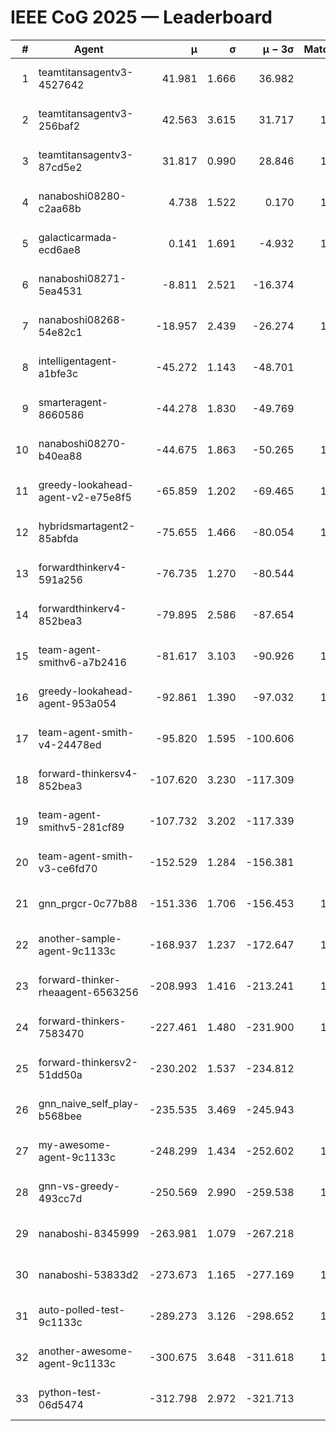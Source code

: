 # IEEE CoG 2025 — Leaderboard

| # | Agent | μ | σ | μ − 3σ | Matches | Updated |
|---:|---|---:|---:|---:|---:|---|
| 1 | teamtitansagentv3-4527642 | 41.981 | 1.666 | 36.982 | 940 | 2025-09-01 04:22 |
| 2 | teamtitansagentv3-256baf2 | 42.563 | 3.615 | 31.717 | 1180 | 2025-09-01 04:22 |
| 3 | teamtitansagentv3-87cd5e2 | 31.817 | 0.990 | 28.846 | 1040 | 2025-09-01 04:22 |
| 4 | nanaboshi08280-c2aa68b | 4.738 | 1.522 | 0.170 | 1040 | 2025-09-01 04:22 |
| 5 | galacticarmada-ecd6ae8 | 0.141 | 1.691 | -4.932 | 1100 | 2025-09-01 04:22 |
| 6 | nanaboshi08271-5ea4531 | -8.811 | 2.521 | -16.374 | 980 | 2025-09-01 04:22 |
| 7 | nanaboshi08268-54e82c1 | -18.957 | 2.439 | -26.274 | 1200 | 2025-09-01 04:22 |
| 8 | intelligentagent-a1bfe3c | -45.272 | 1.143 | -48.701 | 855 | 2025-09-01 04:22 |
| 9 | smarteragent-8660586 | -44.278 | 1.830 | -49.769 | 811 | 2025-09-01 04:22 |
| 10 | nanaboshi08270-b40ea88 | -44.675 | 1.863 | -50.265 | 1220 | 2025-09-01 04:22 |
| 11 | greedy-lookahead-agent-v2-e75e8f5 | -65.859 | 1.202 | -69.465 | 1382 | 2025-09-01 04:22 |
| 12 | hybridsmartagent2-85abfda | -75.655 | 1.466 | -80.054 | 1028 | 2025-09-01 04:22 |
| 13 | forwardthinkerv4-591a256 | -76.735 | 1.270 | -80.544 | 866 | 2025-09-01 04:22 |
| 14 | forwardthinkerv4-852bea3 | -79.895 | 2.586 | -87.654 | 951 | 2025-09-01 04:22 |
| 15 | team-agent-smithv6-a7b2416 | -81.617 | 3.103 | -90.926 | 1280 | 2025-09-01 04:22 |
| 16 | greedy-lookahead-agent-953a054 | -92.861 | 1.390 | -97.032 | 1082 | 2025-09-01 04:22 |
| 17 | team-agent-smith-v4-24478ed | -95.820 | 1.595 | -100.606 | 940 | 2025-09-01 04:22 |
| 18 | forward-thinkersv4-852bea3 | -107.620 | 3.230 | -117.309 | 697 | 2025-09-01 04:22 |
| 19 | team-agent-smithv5-281cf89 | -107.732 | 3.202 | -117.339 | 980 | 2025-09-01 04:22 |
| 20 | team-agent-smith-v3-ce6fd70 | -152.529 | 1.284 | -156.381 | 920 | 2025-09-01 04:22 |
| 21 | gnn_prgcr-0c77b88 | -151.336 | 1.706 | -156.453 | 1080 | 2025-09-01 04:22 |
| 22 | another-sample-agent-9c1133c | -168.937 | 1.237 | -172.647 | 1220 | 2025-09-01 04:22 |
| 23 | forward-thinker-rheaagent-6563256 | -208.993 | 1.416 | -213.241 | 1100 | 2025-09-01 04:22 |
| 24 | forward-thinkers-7583470 | -227.461 | 1.480 | -231.900 | 1080 | 2025-09-01 04:22 |
| 25 | forward-thinkersv2-51dd50a | -230.202 | 1.537 | -234.812 | 920 | 2025-09-01 04:22 |
| 26 | gnn_naive_self_play-b568bee | -235.535 | 3.469 | -245.943 | 480 | 2025-09-01 04:22 |
| 27 | my-awesome-agent-9c1133c | -248.299 | 1.434 | -252.602 | 1040 | 2025-09-01 04:22 |
| 28 | gnn-vs-greedy-493cc7d | -250.569 | 2.990 | -259.538 | 1120 | 2025-09-01 04:22 |
| 29 | nanaboshi-8345999 | -263.981 | 1.079 | -267.218 | 920 | 2025-09-01 04:22 |
| 30 | nanaboshi-53833d2 | -273.673 | 1.165 | -277.169 | 1020 | 2025-09-01 04:22 |
| 31 | auto-polled-test-9c1133c | -289.273 | 3.126 | -298.652 | 1280 | 2025-09-01 04:22 |
| 32 | another-awesome-agent-9c1133c | -300.675 | 3.648 | -311.618 | 1340 | 2025-09-01 04:22 |
| 33 | python-test-06d5474 | -312.798 | 2.972 | -321.713 | 960 | 2025-09-01 04:22 |
